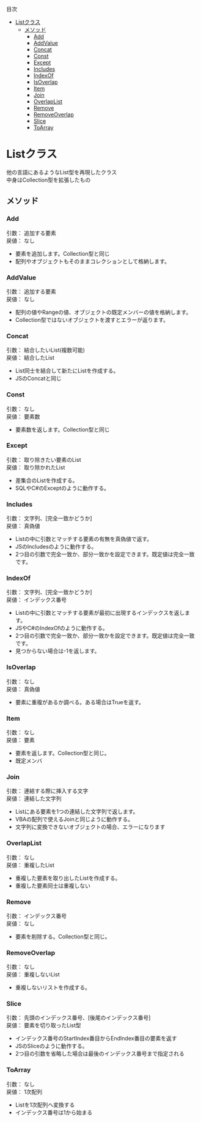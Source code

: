 

目次
<!-- @import "[TOC]" {cmd="toc" depthFrom=1 depthTo=6 orderedList=false} -->
<!-- code_chunk_output -->

- [Listクラス](#listクラス)
  - [メソッド](#メソッド)
    - [Add](#add)
    - [AddValue](#addvalue)
    - [Concat](#concat)
    - [Const](#const)
    - [Except](#except)
    - [Includes](#includes)
    - [IndexOf](#indexof)
    - [IsOverlap](#isoverlap)
    - [Item](#item)
    - [Join](#join)
    - [OverlapList](#overlaplist)
    - [Remove](#remove)
    - [RemoveOverlap](#removeoverlap)
    - [Slice](#slice)
    - [ToArray](#toarray)

<!-- /code_chunk_output -->

# Listクラス

他の言語にあるようなList型を再現したクラス   
中身はCollection型を拡張したもの  

## メソッド

### Add
引数： 追加する要素  
戻値： なし

* 要素を追加します。Collection型と同じ
* 配列やオブジェクトもそのままコレクションとして格納します。

### AddValue
引数： 追加する要素  
戻値： なし

* 配列の値やRangeの値、オブジェクトの既定メンバーの値を格納します。
* Collection型ではないオブジェクトを渡すとエラーが返ります。

### Concat
引数： 結合したいList(複数可能)   
戻値： 結合したList

* List同士を結合して新たにListを作成する。
* JSのConcatと同じ

### Const
引数： なし  
戻値： 要素数

* 要素数を返します。Collection型と同じ

### Except
引数： 取り除きたい要素のList  
戻値： 取り除かれたList

* 差集合のListを作成する。
* SQLやC#のExceptのように動作する。

### Includes
引数： 文字列、[完全一致かどうか]   
戻値： 真偽値

*  Listの中に引数とマッチする要素の有無を真偽値で返す。
*  JSのIncludesのように動作する。
*  2つ目の引数で完全一致か、部分一致かを設定できます。既定値は完全一致です。

### IndexOf
引数： 文字列、[完全一致かどうか]   
戻値： インデックス番号
  
* Listの中に引数とマッチする要素が最初に出現するインデックスを返します。
*   JSやC#のIndexOfのように動作する。
*  2つ目の引数で完全一致か、部分一致かを設定できます。既定値は完全一致です。
*  見つからない場合は-1を返します。

### IsOverlap
引数： なし  
戻値： 真偽値

* 要素に重複があるか調べる。ある場合はTrueを返す。

### Item
引数： なし  
戻値： 要素

* 要素を返します。Collection型と同じ。
* 既定メンバ

### Join
引数： 連結する際に挿入する文字  
戻値： 連結した文字列

* Listにある要素を1つの連結した文字列で返します。
* VBAの配列で使えるJoinと同じように動作する。
* 文字列に変換できないオブジェクトの場合、エラーになります

### OverlapList
引数： なし  
戻値： 重複したList

* 重複した要素を取り出したListを作成する。
* 重複した要素同士は重複しない

### Remove
引数： インデックス番号   
戻値： なし

* 要素を削除する。Collection型と同じ。

### RemoveOverlap
引数： なし  
戻値： 重複しないList

* 重複しないリストを作成する。

### Slice
引数： 先頭のインデックス番号、[後尾のインデックス番号]    
戻値： 要素を切り取ったList型

* インデックス番号のStartIndex番目からEndIndex番目の要素を返す
* JSのSliceのように動作する。
* 2つ目の引数を省略した場合は最後のインデックス番号まで指定される

### ToArray
引数： なし    
戻値： 1次配列

* Listを1次配列へ変換する
* インデックス番号は1から始まる